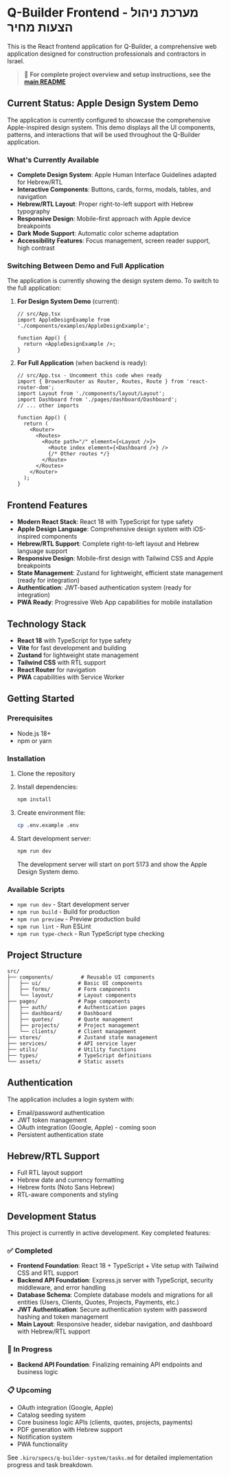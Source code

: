 # Q-Builder Frontend - מערכת ניהול הצעות מחיר

This is the React frontend application for Q-Builder, a comprehensive web application designed for construction professionals and contractors in Israel.

> 📖 **For complete project overview and setup instructions, see the [main README](../README.md)**

## Current Status: Apple Design System Demo

The application is currently configured to showcase the comprehensive Apple-inspired design system. This demo displays all the UI components, patterns, and interactions that will be used throughout the Q-Builder application.

### What's Currently Available
- **Complete Design System**: Apple Human Interface Guidelines adapted for Hebrew/RTL
- **Interactive Components**: Buttons, cards, forms, modals, tables, and navigation
- **Hebrew/RTL Layout**: Proper right-to-left support with Hebrew typography
- **Responsive Design**: Mobile-first approach with Apple device breakpoints
- **Dark Mode Support**: Automatic color scheme adaptation
- **Accessibility Features**: Focus management, screen reader support, high contrast

### Switching Between Demo and Full Application

The application is currently showing the design system demo. To switch to the full application:

1. **For Design System Demo** (current):
   ```tsx
   // src/App.tsx
   import AppleDesignExample from './components/examples/AppleDesignExample';
   
   function App() {
     return <AppleDesignExample />;
   }
   ```

2. **For Full Application** (when backend is ready):
   ```tsx
   // src/App.tsx - Uncomment this code when ready
   import { BrowserRouter as Router, Routes, Route } from 'react-router-dom';
   import Layout from './components/layout/Layout';
   import Dashboard from './pages/dashboard/Dashboard';
   // ... other imports
   
   function App() {
     return (
       <Router>
         <Routes>
           <Route path="/" element={<Layout />}>
             <Route index element={<Dashboard />} />
             {/* Other routes */}
           </Route>
         </Routes>
       </Router>
     );
   }
   ```

## Frontend Features

- **Modern React Stack**: React 18 with TypeScript for type safety
- **Apple Design Language**: Comprehensive design system with iOS-inspired components
- **Hebrew/RTL Support**: Complete right-to-left layout and Hebrew language support
- **Responsive Design**: Mobile-first design with Tailwind CSS and Apple breakpoints
- **State Management**: Zustand for lightweight, efficient state management (ready for integration)
- **Authentication**: JWT-based authentication system (ready for integration)
- **PWA Ready**: Progressive Web App capabilities for mobile installation

## Technology Stack

- **React 18** with TypeScript for type safety
- **Vite** for fast development and building
- **Zustand** for lightweight state management
- **Tailwind CSS** with RTL support
- **React Router** for navigation
- **PWA** capabilities with Service Worker

## Getting Started

### Prerequisites

- Node.js 18+ 
- npm or yarn

### Installation

1. Clone the repository
2. Install dependencies:
   ```bash
   npm install
   ```

3. Create environment file:
   ```bash
   cp .env.example .env
   ```

4. Start development server:
   ```bash
   npm run dev
   ```
   
   The development server will start on port 5173 and show the Apple Design System demo.

### Available Scripts

- `npm run dev` - Start development server
- `npm run build` - Build for production
- `npm run preview` - Preview production build
- `npm run lint` - Run ESLint
- `npm run type-check` - Run TypeScript type checking

## Project Structure

```
src/
├── components/         # Reusable UI components
│   ├── ui/            # Basic UI components
│   ├── forms/         # Form components
│   └── layout/        # Layout components
├── pages/             # Page components
│   ├── auth/          # Authentication pages
│   ├── dashboard/     # Dashboard
│   ├── quotes/        # Quote management
│   ├── projects/      # Project management
│   └── clients/       # Client management
├── stores/            # Zustand state management
├── services/          # API service layer
├── utils/             # Utility functions
├── types/             # TypeScript definitions
└── assets/            # Static assets
```

## Authentication

The application includes a login system with:
- Email/password authentication
- JWT token management
- OAuth integration (Google, Apple) - coming soon
- Persistent authentication state

## Hebrew/RTL Support

- Full RTL layout support
- Hebrew date and currency formatting
- Hebrew fonts (Noto Sans Hebrew)
- RTL-aware components and styling

## Development Status

This project is currently in active development. Key completed features:

### ✅ Completed
- **Frontend Foundation**: React 18 + TypeScript + Vite setup with Tailwind CSS and RTL support
- **Backend API Foundation**: Express.js server with TypeScript, security middleware, and error handling
- **Database Schema**: Complete database models and migrations for all entities (Users, Clients, Quotes, Projects, Payments, etc.)
- **JWT Authentication**: Secure authentication system with password hashing and token management
- **Main Layout**: Responsive header, sidebar navigation, and dashboard with Hebrew/RTL support

### 🚧 In Progress
- **Backend API Foundation**: Finalizing remaining API endpoints and business logic

### 📋 Upcoming
- OAuth integration (Google, Apple)
- Catalog seeding system
- Core business logic APIs (clients, quotes, projects, payments)
- PDF generation with Hebrew support
- Notification system
- PWA functionality

See `.kiro/specs/q-builder-system/tasks.md` for detailed implementation progress and task breakdown.
